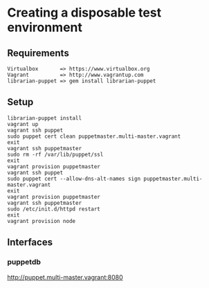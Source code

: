 # Creating a disposable test environment

## Requirements
    Virtualbox       => https://www.virtualbox.org
    Vagrant          => http://www.vagrantup.com
    librarian-puppet => gem install librarian-puppet

## Setup
    librarian-puppet install
    vagrant up
    vagrant ssh puppet
    sudo puppet cert clean puppetmaster.multi-master.vagrant
    exit
    vagrant ssh puppetmaster
    sudo rm -rf /var/lib/puppet/ssl
    exit
    vagrant provision puppetmaster
    vagrant ssh puppet
    sudo puppet cert --allow-dns-alt-names sign puppetmaster.multi-master.vagrant
    exit
    vagrant provision puppetmaster
    vagrant ssh puppetmaster
    sudo /etc/init.d/httpd restart
    exit
    vagrant provision node
    
## Interfaces

### puppetdb

http://puppet.multi-master.vagrant:8080

